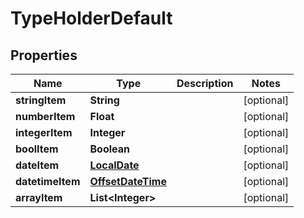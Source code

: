 
# TypeHolderDefault

## Properties
Name | Type | Description | Notes
------------ | ------------- | ------------- | -------------
**stringItem** | **String** |  |  [optional]
**numberItem** | **Float** |  |  [optional]
**integerItem** | **Integer** |  |  [optional]
**boolItem** | **Boolean** |  |  [optional]
**dateItem** | [**LocalDate**](LocalDate.md) |  |  [optional]
**datetimeItem** | [**OffsetDateTime**](OffsetDateTime.md) |  |  [optional]
**arrayItem** | **List&lt;Integer&gt;** |  |  [optional]



